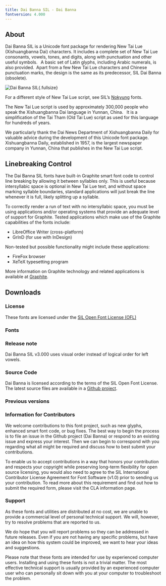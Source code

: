 ```yaml
---
title: Dai Banna SIL - Dai Banna
fontversion: 4.000
---
```


## About

Dai Banna SIL is a Unicode font package for rendering New Tai Lue (Xishuangbanna Dai) characters. It includes a complete set of New Tai Lue consonants, vowels, tones, and digits, along with punctuation and other useful symbols.  A basic set of Latin glyphs, including Arabic numerals, is also provided. Apart from a few New Tai Lue characters and Chinese punctuation marks, the design is the same as its predecessor, SIL Dai Banna (obsolete).

![Dai Banna SIL](assets/images/dbsil_banner.png){.fullsize}
<!-- PRODUCT SITE IMAGE SRC https://software.sil.org/wp/wp-content/uploads/2022/07/dbsil_banner.png -->
<!-- <figcaption>Dai Banna SIL</figcaption> -->

For a different style of New Tai Lue script, see SIL’s [Nokyung](https://software.sil.org/nokyung) fonts.

The New Tai Lue script is used by approximately 300,000 people who speak the Xishuangbanna Dai language in Yunnan, China.  It is a simplification of the Tai Tham (Old Tai Lue) script as used for this language for hundreds of years.

We particularly thank the Dai News Department of Xishuangbanna Daily for valuable advice during the development of this Unicode font package. Xishuangbanna Daily, established in 1957, is the largest newspaper company in Yunnan, China that publishes in the New Tai Lue script.

## Linebreaking Control

The Dai Banna SIL fonts have built-in Graphite smart font code to control line breaking by allowing it between syllables only. This is useful because intersyllabic space is optional in New Tai Lue text, and without space marking syllable boundaries, standard applications will just break the line whenever it is full, likely splitting up a syllable.

To correctly render a run of text with no intersyllabic space, you must be using applications and/or operating systems that provide an adequate level of support for Graphite. Tested applications which make use of the Graphite capabilities of the fonts include:

- LibreOffice Writer (cross-platform)
- GrInD (for use with InDesign)

Non-tested but possible functionality might include these applications:

- FireFox browser
- XeTeX typesetting program

More information on Graphite technology and related applications is available at [Graphite](https://scripts.sil.org/cms/scripts/page.php?site_id=projects&item_id=graphite_home).

## Downloads

### License

These fonts are licensed under the [SIL Open Font License (OFL)](https://scripts.sil.org/OFL)

### Fonts

### Release note

Dai Banna SIL v3.000 uses visual order instead of logical order for left vowels.

### Source Code

Dai Banna is licensed according to the terms of the SIL Open Font License. The latest source files are available in a [Github project](https://github.com/silnrsi/font-daibannasil/releases).

### Previous versions

### Information for Contributors

We welcome contributions to this font project, such as new glyphs, enhanced smart font code, or bug fixes. The best way to begin the process is to file an issue in the Github project (Dai Banna) or respond to an existing issue and express your interest. Then we can begin to correspond with you regarding what all might be required and discuss how to best submit your contributions.

To enable us to accept contributions in a way that honors your contribution and respects your copyright while preserving long-term flexibility for open source licensing, you would also need to agree to the SIL International Contributor License Agreement for Font Software (v1.0) prior to sending us your contribution. To read more about this requirement and find out how to submit the required form, please visit the CLA information page.

### Support

As these fonts and utilities are distributed at no cost, we are unable to provide a commercial level of personal technical support. We will, however, try to resolve problems that are reported to us.

We do hope that you will report problems so they can be addressed in future releases. Even if you are not having any specific problems, but have an idea on how this system could be improved, we want to hear your ideas and suggestions.

Please note that these fonts are intended for use by experienced computer users. Installing and using these fonts is not a trivial matter. The most effective technical support is usually provided by an experienced computer user who can personally sit down with you at your computer to troubleshoot the problem.
